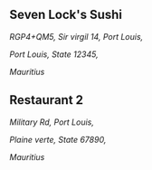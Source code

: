 <div>
    <h2>Seven Lock's Sushi</h2>
    <address>
        <p>RGP4+QM5, Sir virgil 14, Port Louis,</p>
        <p>Port Louis, State 12345,</p>
        <p>Mauritius</p>
    </address>
</div>

<div>
    <h2>Restaurant 2</h2>
    <address>
        <p>Military Rd, Port Louis,</p>
        <p>Plaine verte, State 67890,</p>
        <p>Mauritius</p>
    </address>
</div>
